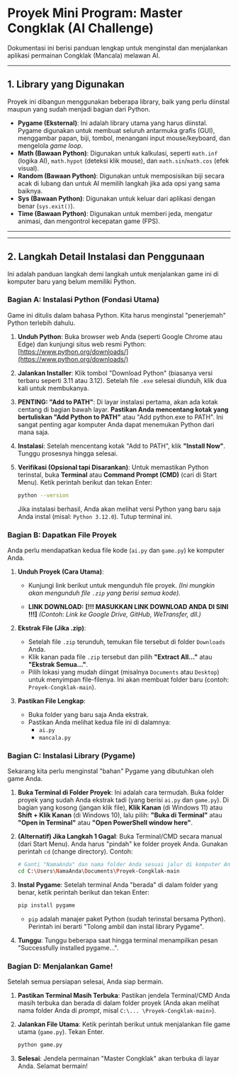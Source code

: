 # Proyek Mini Program: Master Congklak (AI Challenge)

Dokumentasi ini berisi panduan lengkap untuk menginstal dan menjalankan aplikasi permainan Congklak (Mancala) melawan AI.

---

## 1. Library yang Digunakan

Proyek ini dibangun menggunakan beberapa library, baik yang perlu diinstal maupun yang sudah menjadi bagian dari Python.

* **Pygame (Eksternal)**: Ini adalah library utama yang harus diinstal. Pygame digunakan untuk membuat seluruh antarmuka grafis (GUI), menggambar papan, biji, tombol, menangani input mouse/keyboard, dan mengelola *game loop*.
* **Math (Bawaan Python)**: Digunakan untuk kalkulasi, seperti `math.inf` (logika AI), `math.hypot` (deteksi klik mouse), dan `math.sin`/`math.cos` (efek visual).
* **Random (Bawaan Python)**: Digunakan untuk memposisikan biji secara acak di lubang dan untuk AI memilih langkah jika ada opsi yang sama baiknya.
* **Sys (Bawaan Python)**: Digunakan untuk keluar dari aplikasi dengan benar (`sys.exit()`).
* **Time (Bawaan Python)**: Digunakan untuk memberi jeda, mengatur animasi, dan mengontrol kecepatan game (FPS).

---


---

## 2. Langkah Detail Instalasi dan Penggunaan

Ini adalah panduan langkah demi langkah untuk menjalankan game ini di komputer baru yang belum memiliki Python.

### Bagian A: Instalasi Python (Fondasi Utama)

Game ini ditulis dalam bahasa Python. Kita harus menginstal "penerjemah" Python terlebih dahulu.

1.  **Unduh Python**:
    Buka browser web Anda (seperti Google Chrome atau Edge) dan kunjungi situs web resmi Python:
    [https://www.python.org/downloads/](https://www.python.org/downloads/)

2.  **Jalankan Installer**:
    Klik tombol "Download Python" (biasanya versi terbaru seperti 3.11 atau 3.12). Setelah file `.exe` selesai diunduh, klik dua kali untuk membukanya.

3.  **PENTING: "Add to PATH"**:
    Di layar instalasi pertama, akan ada kotak centang di bagian bawah layar. **Pastikan Anda mencentang kotak yang bertuliskan "Add Python to PATH"** atau "Add python.exe to PATH". Ini sangat penting agar komputer Anda dapat menemukan Python dari mana saja.

4.  **Instalasi**:
    Setelah mencentang kotak "Add to PATH", klik **"Install Now"**. Tunggu prosesnya hingga selesai.

5.  **Verifikasi (Opsional tapi Disarankan)**:
    Untuk memastikan Python terinstal, buka **Terminal** atau **Command Prompt (CMD)** (cari di Start Menu). Ketik perintah berikut dan tekan Enter:
    ```bash
    python --version
    ```
    Jika instalasi berhasil, Anda akan melihat versi Python yang baru saja Anda instal (misal: `Python 3.12.0`). Tutup terminal ini.

### Bagian B: Dapatkan File Proyek

Anda perlu mendapatkan kedua file kode (`ai.py` dan `game.py`) ke komputer Anda.

1.  **Unduh Proyek (Cara Utama)**:
    * Kunjungi link berikut untuk mengunduh file proyek.
        *(Ini mungkin akan mengunduh file `.zip` yang berisi semua kode).*

    * **LINK DOWNLOAD:**
        **[!!! MASUKKAN LINK DOWNLOAD ANDA DI SINI !!!]**
        *(Contoh: Link ke Google Drive, GitHub, WeTransfer, dll.)*

2.  **Ekstrak File (Jika .zip)**:
    * Setelah file `.zip` terunduh, temukan file tersebut di folder `Downloads` Anda.
    * Klik kanan pada file `.zip` tersebut dan pilih **"Extract All..."** atau **"Ekstrak Semua..."**.
    * Pilih lokasi yang mudah diingat (misalnya `Documents` atau `Desktop`) untuk menyimpan file-filenya. Ini akan membuat folder baru (contoh: `Proyek-Congklak-main`).

3.  **Pastikan File Lengkap**:
    * Buka folder yang baru saja Anda ekstrak.
    * Pastikan Anda melihat kedua file ini di dalamnya:
        * `ai.py`
        * `mancala.py`

### Bagian C: Instalasi Library (Pygame)

Sekarang kita perlu menginstal "bahan" Pygame yang dibutuhkan oleh game Anda.

1.  **Buka Terminal di Folder Proyek**:
    Ini adalah cara termudah. Buka folder proyek yang sudah Anda ekstrak tadi (yang berisi `ai.py` dan `game.py`). Di bagian yang kosong (jangan klik file), **Klik Kanan** (di Windows 11) atau **Shift + Klik Kanan** (di Windows 10), lalu pilih:
    **"Buka di Terminal"** atau **"Open in Terminal"** atau **"Open PowerShell window here"**.

2.  **(Alternatif) Jika Langkah 1 Gagal**:
    Buka Terminal/CMD secara manual (dari Start Menu). Anda harus "pindah" ke folder proyek Anda. Gunakan perintah `cd` (change directory). Contoh:
    ```bash
    # Ganti "NamaAnda" dan nama folder Anda sesuai jalur di komputer Anda
    cd C:\Users\NamaAnda\Documents\Proyek-Congklak-main
    ```

3.  **Instal Pygame**:
    Setelah terminal Anda "berada" di dalam folder yang benar, ketik perintah berikut dan tekan Enter:
    ```bash
    pip install pygame
    ```
    * `pip` adalah manajer paket Python (sudah terinstal bersama Python). Perintah ini berarti "Tolong ambil dan instal library Pygame".

4.  **Tunggu**:
    Tunggu beberapa saat hingga terminal menampilkan pesan "Successfully installed pygame...".

### Bagian D: Menjalankan Game!

Setelah semua persiapan selesai, Anda siap bermain.

1.  **Pastikan Terminal Masih Terbuka**:
    Pastikan jendela Terminal/CMD Anda masih terbuka dan berada di dalam folder proyek (Anda akan melihat nama folder Anda di *prompt*, misal `C:\... \Proyek-Congklak-main>`).

2.  **Jalankan File Utama**:
    Ketik perintah berikut untuk menjalankan file game utama (`game.py`). Tekan Enter.
    ```bash
    python game.py
    ```

3.  **Selesai**:
    Jendela permainan "Master Congklak" akan terbuka di layar Anda. Selamat bermain!